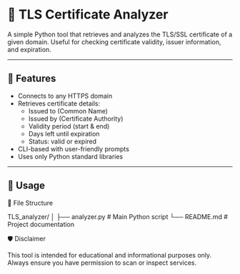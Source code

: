 # 🔐 TLS Certificate Analyzer

A simple Python tool that retrieves and analyzes the TLS/SSL certificate of a given domain. 
Useful for checking certificate validity, issuer information, and expiration.

---

## 🎯 Features

- Connects to any HTTPS domain
- Retrieves certificate details:
  - Issued to (Common Name)
  - Issued by (Certificate Authority)
  - Validity period (start & end)
  - Days left until expiration
  - Status: valid or expired
- CLI-based with user-friendly prompts
- Uses only Python standard libraries

---

## 🚀 Usage

📁 File Structure

TLS_analyzer/
│
├── analyzer.py       # Main Python script
└── README.md         # Project documentation


🛡️ Disclaimer

This tool is intended for educational and informational purposes only. 
Always ensure you have permission to scan or inspect services.
